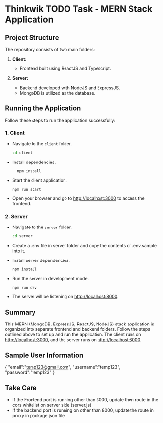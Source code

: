 # Thinkwik TODO Task - MERN Stack Application

## Project Structure

The repository consists of two main folders:

1. **Client:**
   - Frontend built using ReactJS and Typescript.

2. **Server:**
   - Backend developed with NodeJS and ExpressJS.
   - MongoDB is utilized as the database.

## Running the Application

Follow these steps to run the application successfully:

### 1. Client

- Navigate to the `client` folder.
  ```sh
  cd client
  ```

- Install dependencies.
  ```
    npm install
  ```

- Start the client application.
  ```
  npm run start
  ```

- Open your browser and go to [http://localhost:3000](http://localhost:3000) to access the frontend.

### 2. Server

- Navigate to the `server` folder.
  ```sh
  cd server
  ```

- Create a .env file in server folder and copy the contents of .env.sample into it.

- Install server dependencies.
  ```
  npm install
  ```

- Run the server in development mode.
  ```
  npm run dev
  ```

- The server will be listening on [http://localhost:8000](http://localhost:8000).

## Summary

This MERN (MongoDB, ExpressJS, ReactJS, NodeJS) stack application is organized into separate frontend and backend folders. Follow the steps outlined above to set up and run the application. The client runs on [http://localhost:3000](http://localhost:3000), and the server runs on [http://localhost:8000](http://localhost:8000).

## Sample User Information
{
  "email":"temp123@gmail.com",
  "username":"temp123",
  "password":"temp123"
}

## Take Care 
- If the Frontend port is running other than 3000, update then route in the cors whitelist on server side (server.js)
- If the backend port is running on other than 8000, update the route in proxy in package.json file
